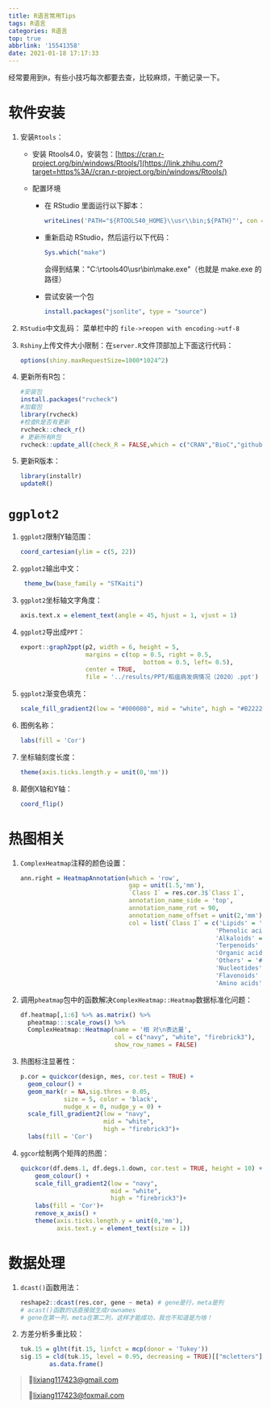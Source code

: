 ```yaml
---
title: R语言常用Tips
tags: R语言
categories: R语言
top: true
abbrlink: '15541358'
date: 2021-01-18 17:17:33
---
```


经常要用到`R`，有些小技巧每次都要去查，比较麻烦，干脆记录一下。

<!-- more -->

# 软件安装

1. 安装`Rtools`：

   - 安装 Rtools4.0，安装包：[https://cran.r-project.org/bin/windows/Rtools/](https://link.zhihu.com/?target=https%3A//cran.r-project.org/bin/windows/Rtools/)

   - 配置环境

     - 在 RStudio 里面运行以下脚本：

       ```R
       writeLines('PATH="${RTOOLS40_HOME}\\usr\\bin;${PATH}"', con = "~/.Renviron")
       ```

     - 重新启动 RStudio，然后运行以下代码：

       ```R
       Sys.which("make")
       ```

       会得到结果："C:\\rtools40\\usr\\bin\\make.exe"（也就是 make.exe 的路径）

     - 尝试安装一个包

       ```R
       install.packages("jsonlite", type = "source")
       ```

2. `RStudio`中文乱码：
   菜单栏中的 `file->reopen with encoding->utf-8`

3. `Rshiny`上传文件大小限制：在`server.R`文件顶部加上下面这行代码：

   ```R
   options(shiny.maxRequestSize=1000*1024^2)
   ```
   
4. 更新所有R包：

   ```R
   #安装包
   install.packages("rvcheck")
   #加载包
   library(rvcheck)
   #检查R是否有更新
   rvcheck::check_r()
   # 更新所有R包
   rvcheck::update_all(check_R = FALSE,which = c("CRAN","BioC","github")
   ```
   
5. 更新R版本：

   ```R
   library(installr)
   updateR()
   ```

   

# `ggplot2`

1. `ggplot2`限制Y轴范围：

   ```R
   coord_cartesian(ylim = c(5, 22))
   ```

2. `ggplot2`输出中文：

   ```R
    theme_bw(base_family = "STKaiti")
   ```

3. `ggplot2`坐标轴文字角度：

   ```R
   axis.text.x = element_text(angle = 45, hjust = 1, vjust = 1)
   ```

4. `ggplot2`导出成`PPT`：

   ```R
   export::graph2ppt(p2, width = 6, height = 5,
                     margins = c(top = 0.5, right = 0.5, 
                                     bottom = 0.5, left= 0.5), 
                     center = TRUE,
                     file = '../results/PPT/稻瘟病发病情况（2020）.ppt')
   ```

5. `ggplot2`渐变色填充：

   ```R
   scale_fill_gradient2(low = "#000080", mid = "white", high = "#B22222")
   ```
   
6. 图例名称：

   ```R
   labs(fill = 'Cor')
   ```
   
7. 坐标轴刻度长度：

   ```R
   theme(axis.ticks.length.y = unit(0,'mm'))
   ```

8. 颠倒X轴和Y轴：

   ```R
   coord_flip()
   ```

   

# 热图相关

1. `ComplexHeatmap`注释的颜色设置：

   ```R
   ann.right = HeatmapAnnotation(which = 'row',
                                 gap = unit(1.5,'mm'),
                                 `Class I` = res.cor.3$`Class I`,
                                 annotation_name_side = 'top',
                                 annotation_name_rot = 90,
                                 annotation_name_offset = unit(2,'mm'),
                                 col = list(`Class I` = c('Lipids' = '#DC143C',
                                                         'Phenolic acids' = '#00FF00',
                                                         'Alkaloids' = '#483D8B',
                                                         'Terpenoids' = '#808000',
                                                         'Organic acids' = '#FF8C00',
                                                         'Others' = '#B22222',
                                                         'Nucleotides' = '#000000',
                                                         'Flavonoids' = '#006400',
                                                         'Amino acids' = '#0000CD')))
   ```

   

2. 调用`pheatmap`包中的函数解决`ComplexHeatmap::Heatmap`数据标准化问题：

   ```R
   df.heatmap[,1:6] %>% as.matrix() %>%
     pheatmap:::scale_rows() %>%
     ComplexHeatmap::Heatmap(name = '相 对\n表达量',
                             col = c("navy", "white", "firebrick3"),
                             show_row_names = FALSE)
   ```
   
3. 热图标注显著性：

   ```R
   p.cor = quickcor(design, mes, cor.test = TRUE) +
     geom_colour() +
     geom_mark(r = NA,sig.thres = 0.05, 
               size = 5, color = 'black',
               nudge_x = 0, nudge_y = 0) +
     scale_fill_gradient2(low = "navy", 
                          mid = "white", 
                          high = "firebrick3")+
     labs(fill = 'Cor')
   ```

4. `ggcor`绘制两个矩阵的热图：

   ```R
   quickcor(df.dems.1, df.degs.1.down, cor.test = TRUE, height = 10) +
       geom_colour() +
       scale_fill_gradient2(low = "navy", 
                            mid = "white", 
                            high = "firebrick3")+
       labs(fill = 'Cor')+
       remove_x_axis() +
       theme(axis.ticks.length.y = unit(0,'mm'),
             axis.text.y = element_text(size = 1))
   ```

   

# 数据处理

1. `dcast()`函数用法：

   ```R
   reshape2::dcast(res.cor, gene ~ meta) # gene是行，meta是列
   # acast()函数的话直接就生成rownames
   # gene在第一列，meta在第二列，这样才能成功，我也不知道是为啥！
   ```

2. 方差分析多重比较：

   ```R
   tuk.15 = glht(fit.15, linfct = mcp(donor = 'Tukey'))
   sig.15 = cld(tuk.15, level = 0.95, decreasing = TRUE)[["mcletters"]][["Letters"]] %>%
           as.data.frame()
   ```

>💌lixiang117423@gmail.com
>
>💌lixiang117423@foxmail.com

